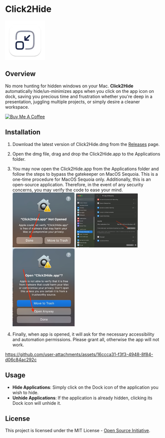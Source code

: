 # Click2Hide

![Click2Hide Logo](Click2Minimize/Assets.xcassets/AppIcon.appiconset/128-mac.png)

## Overview

No more hunting for hidden windows on your Mac. **Click2Hide** automatically hide/un-minimizes apps when you click on the app icon on dock, saving you precious time and frustration whether you're deep in a presentation, juggling multiple projects, or simply desire a cleaner workspace.

<a style="align: right" href="https://www.buymeacoffee.com/victorwon" target="_blank"><img src="https://cdn.buymeacoffee.com/buttons/v2/default-yellow.png" alt="Buy Me A Coffee" style="height: 60px !important;width: 217px !important;" ></a>

## Installation

1. Download the latest version of Click2Hide.dmg from the [Releases](https://github.com/victorwon/click2hide/releases) page.
2. Open the dmg file, drag and drop the Click2Hide.app to the Applications folder.
3. You may now open the Click2Hide.app from the Applications folder and follow the steps to bypass the gatekeeper on MacOS Sequoia. This is a one-time procedure for MacOS Sequoia only. Additionally, this is an open-source application. Therefore, in the event of any security concerns, you may verify the code to ease your mind.
   <br/>
   <img src="assets/Step1.jpeg" width=200 >
   <img src="assets/Step2.jpeg" width=200 >
   <img src="assets/Step3.jpeg" width=200 >

4. Finally, when app is opened, it will ask for the necessary accessibility and automation permissions. Please grant all, otherwise the app will not work.

https://github.com/user-attachments/assets/16ccca31-f3f3-4948-8f84-d06c84ac292c

## Usage

- **Hide Applications**: Simply click on the Dock icon of the application you wish to hide.
- **Unhide Applications**: If the application is already hidden, clicking its Dock icon will unhide it.

## License

This project is licensed under the MIT License - [Open Source Initiative](https://opensource.org/licenses/MIT).
